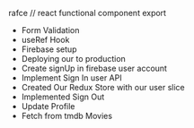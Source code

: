rafce // react functional component export

- Form Validation
- useRef Hook
- Firebase setup 
- Deploying our to production
- Create signUp in firebase user account
- Implement Sign In user API
- Created Our Redux Store with our user slice 
- Implemented Sign Out
- Update Profile
- Fetch from tmdb Movies
